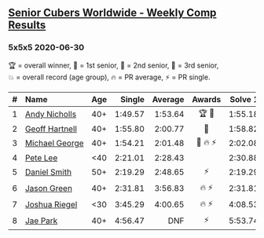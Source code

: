 <style>table {white-space: nowrap;}</style>

## [Senior Cubers Worldwide - Weekly Comp Results](/scw-comp/results/)
### 5x5x5 2020-06-30

<span style="white-space: nowrap;">🏆 = overall winner</span>, <span style="white-space: nowrap;">🥇 = 1st senior</span>, <span style="white-space: nowrap;">🥈 = 2nd senior</span>, <span style="white-space: nowrap;">🥉 = 3rd senior</span>, <span style="white-space: nowrap;">💥 = overall record (age group)</span>, <span style="white-space: nowrap;">🔥 = PR average</span>, <span style="white-space: nowrap;">⚡ = PR single</span>.

| # | Name | Age | Single | Average | Awards | Solve 1 | Solve 2 | Solve 3 | Solve 4 | Solve 5 | Video |
| :--: | :-- | :--: | --: | --: | :--: | --: | --: | --: | --: | --: | :-- |
| 1 | [Andy Nicholls](../../persons/andy_nicholls/555.md) | 40+ | 1:49.57 | 1:53.64 | 🏆 🥇 | 1:55.18 | 1:57.92 | 1:49.57 | 1:53.77 | 1:51.98 | [Link](https://www.facebook.com/events/284746466306313/permalink/285158792931747/) |
| 2 | [Geoff Hartnell](../../persons/geoff_hartnell/555.md) | 40+ | 1:55.80 | 2:00.77 | 🥈 | 1:58.82 | 2:02.43 | 2:01.06 | 1:55.80 | 2:09.83 | [Link](https://www.facebook.com/events/284746466306313/permalink/287501402697486/) |
| 3 | [Michael George](../../persons/michael_george/555.md) | 40+ | 1:54.21 | 2:01.48 | 🥉 🔥 ⚡ | 2:02.08 | 1:54.21 | 2:10.65 | 2:01.16 | 2:01.19 | [Link](https://www.facebook.com/events/284746466306313/permalink/289855159128777/) |
| 4 | [Pete Lee](../../persons/pete_lee/555.md) | <40 | 2:21.01 | 2:28.43 |  | 2:30.88 | 2:21.01 | 2:29.26 | 2:25.16 | 2:31.92 | [Link](https://www.facebook.com/events/284746466306313/permalink/286572196123740/) |
| 5 | [Daniel Smith](../../persons/daniel_smith/555.md) | 50+ | 2:19.29 | 2:48.65 | ⚡ | 2:19.29 | 2:53.42 | 2:40.69 | 2:51.84 | 3:06.68 | [Link](https://www.facebook.com/events/284746466306313/permalink/289286089185684/) |
| 6 | [Jason Green](../../persons/jason_green/555.md) | 40+ | 2:31.81 | 3:56.83 | 🔥 ⚡ | 2:31.81 | 5:57.00 | DNS | 2:51.06 | 3:02.42 | [Link](https://www.facebook.com/events/284746466306313/permalink/289396229174670/) |
| 7 | [Joshua Riegel](../../persons/joshua_riegel/555.md) | <30 | 3:45.29 | 4:00.65 | 🔥 ⚡ | 4:08.53 | 3:45.29 | 4:08.14 | DNS | DNS | [Link](https://www.facebook.com/events/284746466306313/permalink/289587479155545/) |
| 8 | [Jae Park](../../persons/jae_park/555.md) | 40+ | 4:56.47 | DNF | ⚡ | 5:53.74 | 4:56.47 | DNS | DNS | DNS | [Link](https://www.facebook.com/events/284746466306313/permalink/286135882834038/) |

<!-- Global site tag (gtag.js) - Google Analytics -->
<script async src="https://www.googletagmanager.com/gtag/js?id=UA-86348435-3"></script>
<script>window.dataLayer = window.dataLayer || []; function gtag() {dataLayer.push(arguments);} gtag('js', new Date()); gtag('config', 'UA-86348435-3');</script>
